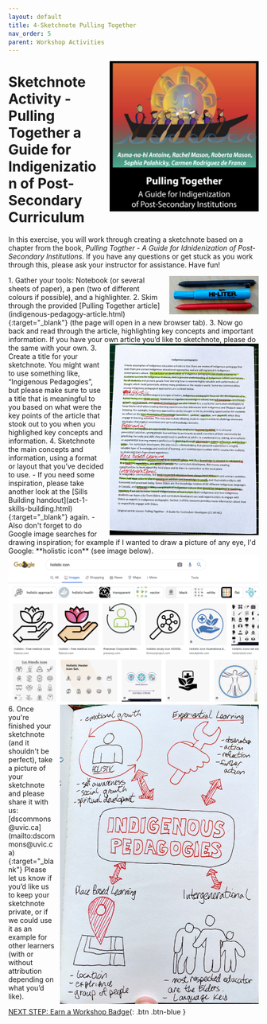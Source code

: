 ```yaml
---
layout: default
title: 4-Sketchnote Pulling Together
nav_order: 5
parent: Workshop Activities
---
```


<img src="images/act-4/pulling-together.png" alt="Pulling Together" style="float:right;width:300px;margin-left:10px;">

# Sketchnote Activity - Pulling Together a Guide for Indigenization of Post-Secondary Curriculum

In this exercise, you will work through creating a sketchnote based on a chapter from the book, _Pulling Togther - A Guide for Idnidenization of Post-Secondary Institutions_. If you have any questions or get stuck as you work through this, please ask your instructor for assistance.  Have fun!

<img src="images/act-2/pens.png" alt="pens" style="float:right;width:180px;margin-left:10px;">
1.  Gather your tools: Notebook (or several sheets of paper), a pen (two of different colours if possible), and a highlighter. 
2.  Skim through the provided [Pulling Together article](indigenous-pedagogy-article.html){:target="_blank"} (the page will open in a new browser tab).
3.  Now go back and read through the article, highlighting key concepts and important information. If you have your own article you’d like to sketchnote, please do the same with your own.
<img src="images/act-4/pulling-together-article.jpg" alt="highlighted text" style="float:right;width:300px;margin-left:10px;">
3.  Create a title for your sketchnote. You might want to use something like, “Ingigenous Pedagogies”, but please make sure to use a title that is meaningful to you based on what were the key points of the article that stook out to you when you highlighed key concepts and information.
4.  Sketchnote the main concepts and information, using a format or layout that you’ve decided to use. 
  - If you need some inspiration, please take another look at the [Sills Building handout](act-1-skills-building.html){:target="_blank"} again. 
  - Also don't forget to do Google image searches for drawing inspiration; for example if I wanted to draw a picture of any eye, I'd Google: **holistic icon** (see image below).
<img src="images/act-4/holistic-clip-art.png" alt="Google image search holistic clip art">
<img src="images/act-4/indigenous-pedagogies-sketch.jpg" alt="sketchnote of see, think, and wonder" style="float:right;width:400px;margin-left:10px;">
6.  Once you're finished your sketchnote (and it shouldn't be perfect), take a picture of your sketchnote and please share it with us: [dscommons@uvic.ca](mailto:dscommons@uvic.ca){:target="_blank"}
Please let us know if you’d like us to keep your sketchnote private, or if we could use it as an example for other learners (with or without attribution depending on what you’d like).

[NEXT STEP: Earn a Workshop Badge](informal-credentials.html){: .btn .btn-blue }
